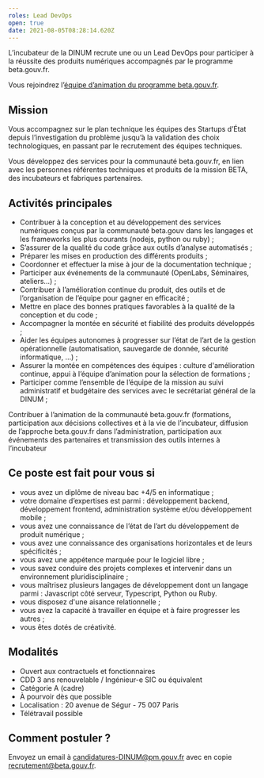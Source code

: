 ```yaml
---
roles: Lead DevOps
open: true
date: 2021-08-05T08:28:14.620Z
---
```

L’incubateur de la DINUM recrute une ou un Lead DevOps pour participer à la réussite des produits numériques accompagnés par le programme beta.gouv.fr.

Vous rejoindrez l’[équipe d’animation du programme beta.gouv.fr](https://doc.incubateur.net/communaute/travailler-a-beta-gouv/je-minforme-sur-la-vie-de-la-communaute/equipe-danimation).

## Mission

Vous accompagnez sur le plan technique les équipes des Startups d’État depuis l’investigation du problème jusqu’à la validation des choix technologiques, en passant par le recrutement des équipes techniques. 

[](<>)[](<>)Vous développez des services pour la communauté beta.gouv.fr, en lien avec les personnes référentes techniques et produits de la mission BETA, des incubateurs et fabriques partenaires.

## Activités principales

* Contribuer à la conception et au développement des services numériques conçus par la communauté beta.gouv dans les langages et les frameworks les plus courants (nodejs, python ou ruby) ;
* S’assurer de la qualité du code grâce aux outils d’analyse automatisés ;
* Préparer les mises en production des différents produits ;
* Coordonner et effectuer la mise à jour de la documentation technique ;
* Participer aux événements de la communauté (OpenLabs, Séminaires, ateliers…) ;
* Contribuer à l’amélioration continue du produit, des outils et de l’organisation de l’équipe pour gagner en efficacité ;
* Mettre en place des bonnes pratiques favorables à la qualité de la conception et du code ;
* Accompagner la montée en sécurité et fiabilité des produits développés ;
* Aider les équipes autonomes à progresser sur l’état de l’art de la gestion opérationnelle (automatisation, sauvegarde de donnée, sécurité informatique, …) ;
* Assurer la montée en compétences des équipes : culture d'amélioration continue, appui à l’équipe d’animation pour la sélection de formations ;
* Participer comme l’ensemble de l’équipe de la mission au suivi administratif et budgétaire des services avec le secrétariat général de la DINUM ;

Contribuer à l’animation de la communauté beta.gouv.fr (formations, participation aux décisions collectives et à la vie de l’incubateur, diffusion de l’approche beta.gouv.fr dans l’administration, participation aux événements des partenaires et transmission des outils internes à l’incubateur

## Ce poste est fait pour vous si 

* vous avez un diplôme de niveau bac +4/5 en informatique ;
* votre domaine d’expertises est parmi : développement backend, développement frontend, administration système et/ou développement mobile ;
* vous avez une connaissance de l’état de l’art du développement de produit numérique ;
* vous avez une connaissance des organisations horizontales et de leurs spécificités ;
* vous avez une appétence marquée pour le logiciel libre ;
* vous savez conduire des projets complexes et intervenir dans un environnement pluridisciplinaire ;
* vous maîtrisez plusieurs langages de développement dont un langage parmi : Javascript côté serveur, Typescript, Python ou Ruby.
* vous disposez d'une aisance relationnelle ;
* vous avez la capacité à travailler en équipe et à faire progresser les autres ;
* vous êtes dotés de créativité.

## Modalités

* Ouvert aux contractuels et fonctionnaires
* CDD 3 ans renouvelable / Ingénieur-e SIC ou équivalent
* Catégorie A (cadre)
* À pourvoir dès que possible
* Localisation : 20 avenue de Ségur - 75 007 Paris
* Télétravail possible



## Comment postuler ?

Envoyez un email à candidatures-DINUM@pm.gouv.fr avec en copie recrutement@beta.gouv.fr.
